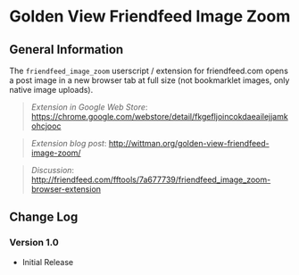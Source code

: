 # Golden View Friendfeed Image Zoom

## General Information

The `friendfeed_image_zoom` userscript / extension for friendfeed.com opens a post image in a new browser tab at full size (not bookmarklet images, only native image uploads).

>_Extension in Google Web Store_: <https://chrome.google.com/webstore/detail/fkgefljoincokdaeailejjamkohcjooc>

>_Extension blog post_: <http://wittman.org/golden-view-friendfeed-image-zoom/>

>_Discussion_: <http://friendfeed.com/fftools/7a677739/friendfeed_image_zoom-browser-extension>

## Change Log

### Version 1.0

- Initial Release